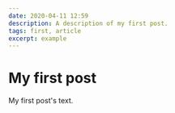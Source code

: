 ```yaml
---
date: 2020-04-11 12:59
description: A description of my first post.
tags: first, article
excerpt: example
---
```

# My first post

My first post's text.
